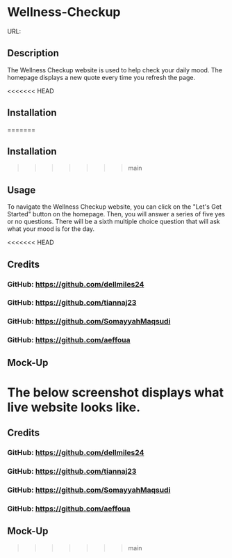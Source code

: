 # Wellness-Checkup
URL:

## Description
The Wellness Checkup website is used to help check your daily mood. The homepage displays a new quote every time you refresh the page.

<<<<<<< HEAD
## Installation

=======

## Installation
>>>>>>> main

## Usage
To navigate the Wellness Checkup website, you can click on the "Let's Get Started" button on the homepage. Then, you will answer a series of five yes or no questions. There will be a sixth multiple choice question that will ask what your mood is for the day. 

<<<<<<< HEAD
## Credits
 ### GitHub: https://github.com/dellmiles24
 ### GitHub: https://github.com/tiannaj23
 ### GitHub: https://github.com/SomayyahMaqsudi
 ### GitHub: https://github.com/aeffoua

## Mock-Up

The below screenshot displays what live website looks like.
=======

## Credits
### GitHub: https://github.com/dellmiles24
### GitHub: https://github.com/tiannaj23
### GitHub: https://github.com/SomayyahMaqsudi
### GitHub: https://github.com/aeffoua
## Mock-Up
>>>>>>> main
